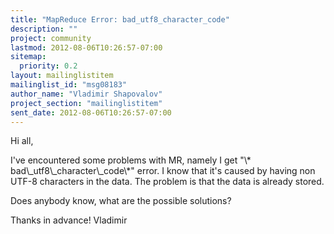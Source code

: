 ```yaml
---
title: "MapReduce Error: bad_utf8_character_code"
description: ""
project: community
lastmod: 2012-08-06T10:26:57-07:00
sitemap:
  priority: 0.2
layout: mailinglistitem
mailinglist_id: "msg08183"
author_name: "Vladimir Shapovalov"
project_section: "mailinglistitem"
sent_date: 2012-08-06T10:26:57-07:00
---
```



Hi all,

I've encountered some problems with MR, namely I get "\\*
bad\\_utf8\\_character\\_code\\*" error.
I know that it's caused by having non UTF-8 characters in the data.
The problem is that the data is already stored.

Does anybody know, what are the possible solutions?

Thanks in advance!
Vladimir
